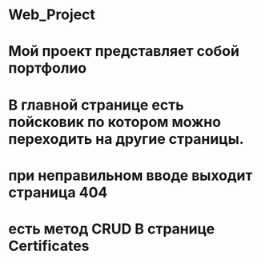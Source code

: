 # Web_Project
# Мой проект представляет собой портфолио
# В главной странице есть пойсковик по котором можно переходить на другие страницы.
# при неправильном вводе выходит страница 404
# есть метод CRUD В странице Certificates
